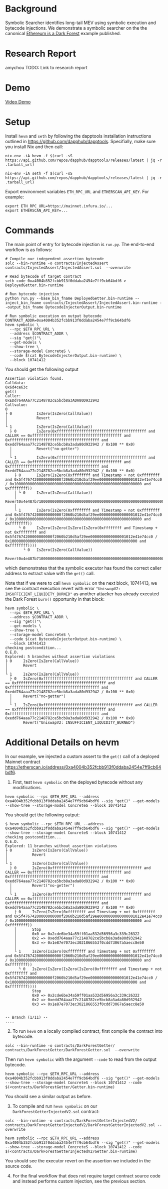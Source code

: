 # Background
Symbolic Searcher identifies long-tail MEV using symbolic execution and bytecode injections. We demonstrate a symbolic searcher on the the canonical [Ethereum is a Dark Forest](https://www.paradigm.xyz/2020/08/ethereum-is-a-dark-forest) example published.

# Research Report
amychou TODO: Link to research report

# Demo
[Video Demo](https://youtu.be/h2S_Q4aqOzs)

# Setup
Install `hevm` and `seth` by following the dapptools installation instructions outlined in https://github.com/dapphub/dapptools. Specifially, make sure you install Nix and then call:
```
nix-env -iA hevm -f $(curl -sS https://api.github.com/repos/dapphub/dapptools/releases/latest | jq -r .tarball_url)

nix-env -iA seth -f $(curl -sS https://api.github.com/repos/dapphub/dapptools/releases/latest | jq -r .tarball_url)
```

Export environment variables `ETH_RPC_URL` and `ETHERSCAN_API_KEY`. For example:
```
export ETH_RPC_URL=https://mainnet.infura.io/...
export ETHERSCAN_API_KEY=...
```

# Commands
The main point of entry for bytecode injection is `run.py`. The end-to-end workflow is as follows:


```
# Compile our independent assertion bytecode
solc --bin-runtime -o contracts/InjectedAssert contracts/InjectedAssert/InjectedAssert.sol  --overwrite

# Read bytecode of target contract
seth code 0xa4004b352fcbb913f0ddaba2454e7ff9cb64bdf6 > DeployedGetter.bin-runtime

# Run bytecode injection
python run.py --base_bin_fname DeployedGetter.bin-runtime --inject_bin_fname contracts/InjectedAssert/InjectedAssert.bin-runtime --output_bin_fname BytecodeInjecterOutput.bin-runtime

# Run symbolic execution on output bytecode
CONTRACT_ADDR=0xa4004b352fcbb913f0ddaba2454e7ff9cb64bdf6
hevm symbolic \
  --rpc $ETH_RPC_URL \
  --address $CONTRACT_ADDR \
  --sig "get()"\
  --get-models \
  --show-tree \
  --storage-model ConcreteS \
  --code $(cat BytecodeInjecterOutput.bin-runtime) \
  --block 10741412
```

You should get the following output
```
Assertion violation found.
Calldata:
0x6d4ce63c
get()
Caller:
0xEDd764AAa77C2148782cE5bcb8a3ADA80D932942
Callvalue:
0
├ 0           IsZero(IsZero(CallValue))
│             Revert
│             
└ 1           IsZero(IsZero(CallValue))
  ├ 0         IsZero(0xffffffffffffffffffffffffffffffffffffffff and CALLER == 0xffffffffffffffffffffffffffffffffffffffff and 0xffffffffffffffffffffffffffffffffffffffff and 0xedd764aaa77c2148782ce5bcb8a3ada80d932942 / 0x100 ** 0x0)
  │           Revert("no-getter")
  │           
  └ 1         IsZero(0xffffffffffffffffffffffffffffffffffffffff and CALLER == 0xffffffffffffffffffffffffffffffffffffffff and 0xffffffffffffffffffffffffffffffffffffffff and 0xedd764aaa77c2148782ce5bcb8a3ada80d932942 / 0x100 ** 0x0)
    ├ 0       IsZero(IsZero(0xffffffff and Timestamp + not 0xffffffff and 0x5f47674200000000000f2060b210d5af29ee0000000000000001012e41e74cc0 / 0x100000000000000000000000000000000000000000000000000000000 and 0xffffffff))
    │ └ 0     IsZero(IsZero(CallValue))
    │         Revert0x4e487b710000000000000000000000000000000000000000000000000000000000000001
    │         
    └ 1       IsZero(IsZero(0xffffffff and Timestamp + not 0xffffffff and 0x5f47674200000000000f2060b210d5af29ee0000000000000001012e41e74cc0 / 0x100000000000000000000000000000000000000000000000000000000 and 0xffffffff))
      └ 0     IsZero(IsZero(IsZero(IsZero(0xffffffff and Timestamp + not 0xffffffff and 0x5f47674200000000000f2060b210d5af29ee0000000000000001012e41e74cc0 / 0x100000000000000000000000000000000000000000000000000000000 and 0xffffffff))))
        └ 0   IsZero(IsZero(CallValue))
              Revert0x4e487b710000000000000000000000000000000000000000000000000000000000000001
```
which demonstrates that the symbolic executor has found the correct caller address to extract value with the `get()` call.

Note that if we were to call `hevm symbolic` on the next block, 10741413, we see the contract execution revert with error `"UniswapV2: INSUFFICIENT_LIQUIDITY_BURNED"` as another attacker has already executed the Dark Forest `burn()` opportunity in that block:

```
hevm symbolic \
  --rpc $ETH_RPC_URL \
  --address $CONTRACT_ADDR \
  --sig "get()"\
  --get-models \
  --show-tree \
  --storage-model ConcreteS \
  --code $(cat BytecodeInjecterOutput.bin-runtime) \
  --block 10741413
checking postcondition...
Q.E.D.
Explored: 5 branches without assertion violations
├ 0     IsZero(IsZero(CallValue))
│       Revert
│       
└ 1     IsZero(IsZero(CallValue))
  ├ 0   IsZero(0xffffffffffffffffffffffffffffffffffffffff and CALLER == 0xffffffffffffffffffffffffffffffffffffffff and 0xffffffffffffffffffffffffffffffffffffffff and 0xedd764aaa77c2148782ce5bcb8a3ada80d932942 / 0x100 ** 0x0)
  │     Revert("no-getter")
  │     
  └ 1   IsZero(0xffffffffffffffffffffffffffffffffffffffff and CALLER == 0xffffffffffffffffffffffffffffffffffffffff and 0xffffffffffffffffffffffffffffffffffffffff and 0xedd764aaa77c2148782ce5bcb8a3ada80d932942 / 0x100 ** 0x0)
        Revert("UniswapV2: INSUFFICIENT_LIQUIDITY_BURNED")
```

# Additional Details on hevm
In our example, we injected a custom assert to the `get()` call of a deployed Mainnet contract https://etherscan.io/address/0xa4004b352fcbb913f0ddaba2454e7ff9cb64bdf6.

1. First, test `hevm symbolic` on the deployed bytecode without any modifications.
```
hevm symbolic --rpc $ETH_RPC_URL --address 0xa4004b352fcbb913f0ddaba2454e7ff9cb64bdf6 --sig "get()" --get-models --show-tree --storage-model ConcreteS --block 10741412
```
You should get the following output:
```
$ hevm symbolic --rpc $ETH_RPC_URL --address 0xa4004b352fcbb913f0ddaba2454e7ff9cb64bdf6 --sig "get()" --get-models --show-tree --storage-model ConcreteS --block 10741412
checking postcondition...
Q.E.D.
Explored: 11 branches without assertion violations
├ 0         IsZero(IsZero(CallValue))
│           Revert
│           
└ 1         IsZero(IsZero(CallValue))
  ├ 0       IsZero(0xffffffffffffffffffffffffffffffffffffffff and CALLER == 0xffffffffffffffffffffffffffffffffffffffff and 0xffffffffffffffffffffffffffffffffffffffff and 0xedd764aaa77c2148782ce5bcb8a3ada80d932942 / 0x100 ** 0x0)
  │         Revert("no-getter")
  │         
  └ 1       IsZero(0xffffffffffffffffffffffffffffffffffffffff and CALLER == 0xffffffffffffffffffffffffffffffffffffffff and 0xffffffffffffffffffffffffffffffffffffffff and 0xedd764aaa77c2148782ce5bcb8a3ada80d932942 / 0x100 ** 0x0)
    ├ 0     IsZero(IsZero(0xffffffff and Timestamp + not 0xffffffff and 0x5f47674200000000000f2060b210d5af29ee0000000000000001012e41e74cc0 / 0x100000000000000000000000000000000000000000000000000000000 and 0xffffffff))
    │       Stop
    │       0x0 => 0x2cde6be34a59ff01aa532d56956a3c339c26322
    │       0x2 => 0xedd764aaa77c2148782ce5bcb8a3ada80d932942
    │       0x3 => 0x1e87e7073ec3021866553f0cdd73067a5aecc8e50
    │       
    └ 1     IsZero(IsZero(0xffffffff and Timestamp + not 0xffffffff and 0x5f47674200000000000f2060b210d5af29ee0000000000000001012e41e74cc0 / 0x100000000000000000000000000000000000000000000000000000000 and 0xffffffff))
      └ 0   IsZero(IsZero(IsZero(IsZero(0xffffffff and Timestamp + not 0xffffffff and 0x5f47674200000000000f2060b210d5af29ee0000000000000001012e41e74cc0 / 0x100000000000000000000000000000000000000000000000000000000 and 0xffffffff))))
            Stop
            0x0 => 0x2cde6be34a59ff01aa532d56956a3c339c26322
            0x2 => 0xedd764aaa77c2148782ce5bcb8a3ada80d932942
            0x3 => 0x1e87e7073ec3021866553f0cdd73067a5aecc8e50
            

-- Branch (1/11) --
....
```
2. To run `hevm` on a locally compiled contract, first compile the contract into bytecode.
```
solc --bin-runtime -o contracts/DarkForestGetter/ contracts/DarkForestGetter/DarkForestGetter.sol  --overwrite
```
Then run `hevm symbolic` with the argument `--code` to read from the output bytecode.
```
hevm symbolic --rpc $ETH_RPC_URL --address 0xa4004b352fcbb913f0ddaba2454e7ff9cb64bdf6 --sig "get()" --get-models --show-tree --storage-model ConcreteS --block 10741412 --code $(<contracts/DarkForestGetter/Getter.bin-runtime)
```
You should see a similar output as before.

3. To compile and run `hevm symbolic` on our `DarkForestGetterInjectedV2.sol` contract:

```
solc --bin-runtime -o contracts/DarkForestGetterInjectedV2/ contracts/DarkForestGetterInjectedV2/DarkForestGetterInjectedV2.sol --overwrite

hevm symbolic --rpc $ETH_RPC_URL --address 0xa4004b352fcbb913f0ddaba2454e7ff9cb64bdf6 --sig "get()" --get-models --show-tree --storage-model ConcreteS --block 10741412 --code $(<contracts/DarkForestGetterInjectedV2/Getter.bin-runtime)
```
You should see the executor revert on the assertion we included in the source code.

4. For the final workflow that does not require target contract source code and instead performs custom injection, see the previous section.
